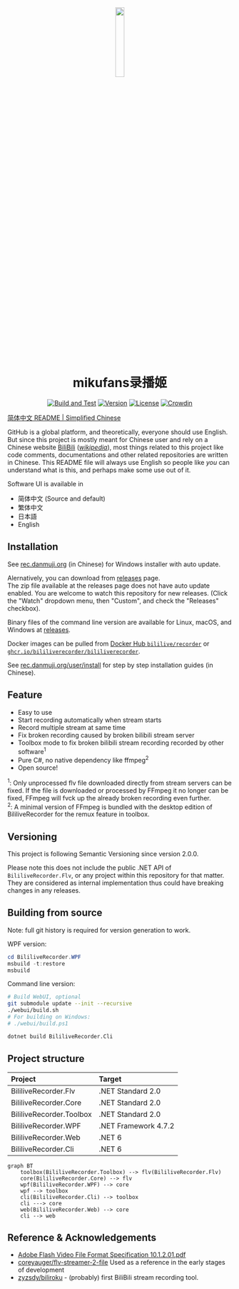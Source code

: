 <div style="text-align:center">
<img width="20%" src=".github/assets/logo.svg">

# mikufans录播姬

[![Build and Test](https://github.com/BililiveRecorder/BililiveRecorder/actions/workflows/build.yml/badge.svg?branch=dev)](https://github.com/BililiveRecorder/BililiveRecorder/actions/workflows/build.yml)
[![Version](https://img.shields.io/github/tag/Bililive/BililiveRecorder.svg?label=Version)](#)
[![License](https://img.shields.io/github/license/Bililive/BililiveRecorder.svg)](#)
[![Crowdin](https://badges.crowdin.net/bililiverecorder/localized.svg)](https://crowdin.com/project/bililiverecorder)

</div>

[简体中文 README | Simplified Chinese](README_CN.md)

GitHub is a global platform, and theoretically, everyone should use English. But since this project is mostly meant for Chinese user and rely on a Chinese website [BiliBili](https://live.bilibili.com) ([_wikipedia_](https://en.wikipedia.org/wiki/Bilibili)), most things related to this project like code comments, documentations and other related repositories are written in Chinese. This README file will always use English so people like _you_ can understand what is this, and perhaps make some use out of it.

Software UI is available in

- 简体中文 (Source and default)
- 繁体中文
- 日本語
- English

## Installation

See [rec.danmuji.org](https://rec.danmuji.org) (in Chinese) for Windows installer with auto update.

Alernatively, you can download from [releases](https://github.com/BililiveRecorder/BililiveRecorder/releases) page.  
The zip file available at the releases page does not have auto update enabled. You are welcome to watch this repository for new releases. (Click the "Watch" dropdown menu, then "Custom", and check the "Releases" checkbox).

Binary files of the command line version are available for Linux, macOS, and Windows at [releases](https://github.com/BililiveRecorder/BililiveRecorder/releases).

Docker images can be pulled from [Docker Hub `bililive/recorder`](https://hub.docker.com/r/bililive/recorder) or [`ghcr.io/bililiverecorder/bililiverecorder`](https://github.com/bililiverecorder/BililiveRecorder/pkgs/container/bililiverecorder).

See [rec.danmuji.org/user/install](https://rec.danmuji.org/user/install) for step by step installation guides (in Chinese).

## Feature

- Easy to use
- Start recording automatically when stream starts
- Record multiple stream at same time
- Fix broken recording caused by broken bilibili stream server
- Toolbox mode to fix broken bilibili stream recording recorded by other software<sup>1</sup>
- Pure C#, no native dependency like ffmpeg<sup>2</sup>
- Open source!

<sup>1</sup>: Only unprocessed flv file downloaded directly from stream servers can be fixed. If the file is downloaded or processed by FFmpeg it no longer can be fixed, FFmpeg will fvck up the already broken recording even further.  
<sup>2</sup>: A minimal version of FFmpeg is bundled with the desktop edition of BililiveRecorder for the remux feature in toolbox.

## Versioning

This project is following Semantic Versioning since version 2.0.0.

Please note this does not include the public .NET API of `BililiveRecorder.Flv`, or any project within this repository for that matter. They are considered as internal implementation thus could have breaking changes in any releases.

## Building from source

Note: full git history is required for version generation to work.

WPF version:

```powershell
cd BililiveRecorder.WPF
msbuild -t:restore
msbuild
```

Command line version:

```sh
# Build WebUI, optional
git submodule update --init --recursive
./webui/build.sh
# For building on Windows:
# ./webui/build.ps1

dotnet build BililiveRecorder.Cli
```

## Project structure

Project | Target |
:--- |:--- |
BililiveRecorder.Flv | .NET Standard 2.0 |
BililiveRecorder.Core | .NET Standard 2.0 |
BililiveRecorder.Toolbox | .NET Standard 2.0 |
BililiveRecorder.WPF | .NET Framework 4.7.2 |
BililiveRecorder.Web | .NET 6 |
BililiveRecorder.Cli | .NET 6 |

```mermaid
graph BT
    toolbox(BililiveRecorder.Toolbox) --> flv(BililiveRecorder.Flv)
    core(BililiveRecorder.Core) --> flv
    wpf(BililiveRecorder.WPF) --> core
    wpf --> toolbox
    cli(BililiveRecorder.Cli) --> toolbox
    cli ---> core
    web(BililiveRecorder.Web) --> core
    cli --> web
```

## Reference & Acknowledgements

- [Adobe Flash Video File Format Specification 10.1.2.01.pdf](https://www.adobe.com/content/dam/acom/en/devnet/flv/video_file_format_spec_v10_1.pdf)
- [coreyauger/flv-streamer-2-file](https://github.com/coreyauger/flv-streamer-2-file) Used as a reference in the early stages of development
- [zyzsdy/biliroku](https://github.com/zyzsdy/biliroku) - (probably) first BiliBili stream recording tool.
